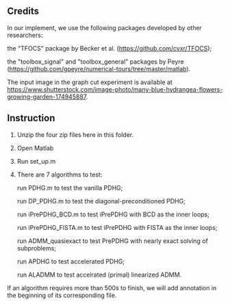 ## Credits
In our implement, we use the following packages developed by other researchers:

the "TFOCS" package by Becker et al. (https://github.com/cvxr/TFOCS);

the "toolbox_signal" and "toolbox_general" packages by Peyre (https://github.com/gpeyre/numerical-tours/tree/master/matlab).

The input image in the graph cut experiment is available at https://www.shutterstock.com/image-photo/many-blue-hydrangea-flowers-growing-garden-174945887.

## Instruction
1. Unzip the four zip files here in this folder. 

2. Open Matlab

3. Run set_up.m 

4. There are 7 algorithms to test:

     run PDHG.m to test the vanilla PDHG;

     run DP_PDHG.m to test the diagonal-preconditioned PDHG;

     run iPrePDHG_BCD.m to test iPrePDHG with BCD as the inner loops;

     run iPrePDHG_FISTA.m to test iPrePDHG with FISTA as the inner loops;

     run ADMM_quasiexact to test PrePDHG with nearly exact solving of subproblems;

     run APDHG to test accelerated PDHG;

     run ALADMM to test accelrated (primal) linearized ADMM.

  If an algorithm requires more than 500s to finish, we will add annotation in the beginning of its corresponding file.
